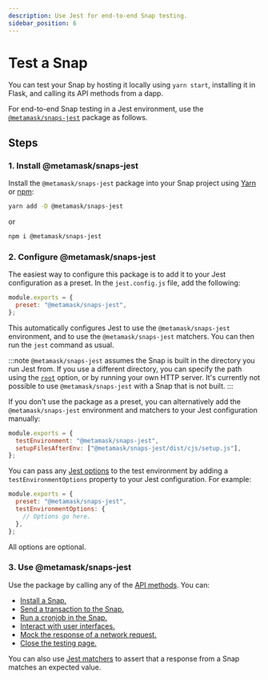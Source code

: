 ```yaml
---
description: Use Jest for end-to-end Snap testing.
sidebar_position: 6
---
```


# Test a Snap

You can test your Snap by hosting it locally using `yarn start`, installing it in Flask, and calling
its API methods from a dapp.

For end-to-end Snap testing in a Jest environment, use the
[`@metamask/snaps-jest`](https://github.com/MetaMask/snaps/tree/main/packages/snaps-jest) package
as follows.

## Steps

### 1. Install @metamask/snaps-jest

Install the `@metamask/snaps-jest` package into your Snap project using [Yarn](https://yarnpkg.com/)
or [npm](https://www.npmjs.com/):

```bash
yarn add -D @metamask/snaps-jest
```

or

```bash
npm i @metamask/snaps-jest
```

### 2. Configure @metamask/snaps-jest

The easiest way to configure this package is to add it to your Jest configuration as a preset.
In the `jest.config.js` file, add the following:

```js title="jest.config.js"
module.exports = {
  preset: "@metamask/snaps-jest",
};
```

This automatically configures Jest to use the `@metamask/snaps-jest` environment, and to use the
`@metamask/snaps-jest` matchers.
You can then run the `jest` command as usual.

:::note
`@metamask/snaps-jest` assumes the Snap is built in the directory you run Jest from.
If you use a different directory, you can specify the path using the
[`root`](../reference/cli/options.md#r-root) option, or by running your own HTTP server.
It's currently not possible to use `@metamask/snaps-jest` with a Snap that is not built.
:::

If you don't use the package as a preset, you can alternatively add the `@metamask/snaps-jest`
environment and matchers to your Jest configuration manually:

```js title="jest.config.js"
module.exports = {
  testEnvironment: "@metamask/snaps-jest",
  setupFilesAfterEnv: ["@metamask/snaps-jest/dist/cjs/setup.js"],
};
```

You can pass any [Jest options](../reference/jest.md#options) to the test environment by adding a
`testEnvironmentOptions` property to your Jest configuration.
For example:

```js title="jest.config.js"
module.exports = {
  preset: "@metamask/snaps-jest",
  testEnvironmentOptions: {
    // Options go here.
  },
};
```

All options are optional.

### 3. Use @metamask/snaps-jest

Use the package by calling any of the [API methods](../reference/jest.md#api-methods).
You can:

- [Install a Snap.](../reference/jest.md#installsnap)
- [Send a transaction to the Snap.](../reference/jest.md#sendtransaction)
- [Run a cronjob in the Snap.](../reference/jest.md#runcronjob)
- [Interact with user interfaces.](../reference/jest.md#getinterface)
- [Mock the response of a network request.](../reference/jest.md#mock)
- [Close the testing page.](../reference/jest.md#close)

You can also use [Jest matchers](../reference/jest.md#jest-matchers) to assert that a response from
a Snap matches an expected value.
